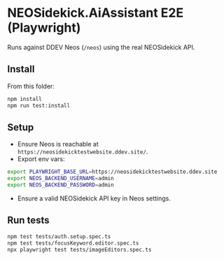 # NEOSidekick.AiAssistant E2E (Playwright)

Runs against DDEV Neos (`/neos`) using the real NEOSidekick API.

## Install

From this folder:
```bash
npm install
npm run test:install
```

## Setup

- Ensure Neos is reachable at `https://neosidekicktestwebsite.ddev.site/`.
- Export env vars:
```bash
export PLAYWRIGHT_BASE_URL=https://neosidekicktestwebsite.ddev.site
export NEOS_BACKEND_USERNAME=admin
export NEOS_BACKEND_PASSWORD=admin
```
- Ensure a valid NEOSidekick API key in Neos settings.

## Run tests

```bash
npm test tests/auth.setup.spec.ts
npm test tests/focusKeyword.editor.spec.ts
npx playwright test tests/imageEditors.spec.ts
```
